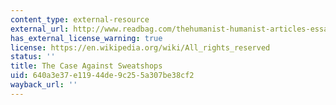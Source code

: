 ```yaml
---
content_type: external-resource
external_url: http://www.readbag.com/thehumanist-humanist-articles-essay2mayjune04
has_external_license_warning: true
license: https://en.wikipedia.org/wiki/All_rights_reserved
status: ''
title: The Case Against Sweatshops
uid: 640a3e37-e119-44de-9c25-5a307be38cf2
wayback_url: ''
---
```

